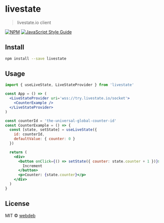 # livestate

> livestate.io client

[![NPM](https://img.shields.io/npm/v/livestate.svg)](https://www.npmjs.com/package/livestate) [![JavaScript Style Guide](https://img.shields.io/badge/code_style-standard-brightgreen.svg)](https://standardjs.com)

## Install

```bash
npm install --save livestate
```

## Usage

```jsx
import { useLiveState, LiveStateProvider } from 'livestate'

const App = () => (
  <LiveStateProvider uri='wss://try.livestate.io/socket'>
    <CounterExample />
  </LiveStateProvider>
)

const counterId = 'the-universal-global-counter-id'
const CounterExample = () => {
  const [state, setState] = useLiveState({
    id: counterId,
    defaultValue: { counter: 0 }
  })

  return (
    <div>
      <button onClick={() => setState({ counter: state.counter + 1 })}>
        Increment
      </button>
      <p>Counter: {state.counter}</p>
    </div>
  )
}
```

## License

MIT © [webdeb](https://github.com/webdeb)
